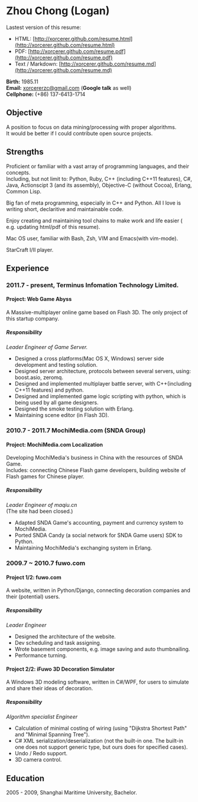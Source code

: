 Zhou Chong (Logan)
===================
Lastest version of this resume:

+ HTML: [http://xorcerer.github.com/resume.html](http://xorcerer.github.com/resume.html)
+ PDF: [http://xorcerer.github.com/resume.pdf](http://xorcerer.github.com/resume.pdf)
+ Text / Markdown: [http://xorcerer.github.com/resume.md](http://xorcerer.github.com/resume.md)

**Birth:** 1985.11   
**Email:** xorcererzc@gmail.com (**Google talk** as well)   
**Cellphone:** (+86) 137-6413-1714   



Objective
-----------------------
A position to focus on data mining/processing with proper
algorithms.   
It would be better if I could contribute open source projects.



Strengths
----------------------
Proficient or familiar with a vast array of programming languages, and
their concepts.    
Including, but not limit to: Python, Ruby, C++ (including C++11 features), C#, Java, Actionscipt 3 (and its assembly), Objective-C (without Cocoa), Erlang, Common Lisp.

Big fan of meta programming, especially in C++ and Python. All I love is writing short, declaritive and maintainable code.

Enjoy creating and maintaining tool chains to make work and life
easier ( e.g. updating html/pdf of this resume).

Mac OS user, familiar with Bash, Zsh, VIM and Emacs(with vim-mode).

StarCraft I/II player.



Experience
---------------------
### 2011.7 - present, Terminus Infomation Technology Limited. ###

#### Project: Web Game Abyss ####

A Massive-multiplayer online
game based on Flash 3D. The only project of this startup company.

##### Responsibility #####

*Leader Engineer of Game Server.*

* Designed a cross platforms(Mac OS X, Windows) server side development
 and testing solution.
* Designed server architecture, protocols between several servers,
using: boost.asio, zeromq.
* Designed and implemented multiplayer battle server, with C++(including
C++11 features) and python.
* Designed and implemented game logic scripting with python, which is being
used by all game designers.
* Designed the smoke testing solution with Erlang.
* Maintaining scene editor (in Flash 3D).


### 2010.7 - 2011.7 MochiMedia.com (SNDA Group) ###

#### Project: MochiMedia.com Localization ###

Developing MochiMedia's business in China with the resources of SNDA
Game.    
Includes: connecting Chinese Flash game developers,  building website
of Flash games for
Chinese player.

##### Responsibility #####

*Leader Engineer of maqiu.cn*   
(The site had been closed.)

* Adapted SNDA Game's accounting, payment and currency system to MochiMedia.
* Ported SNDA Candy (a social network for SNDA Game users) SDK to Python.
* Maintaining MochiMedia's exchanging system in Erlang.


### 2009.7 ~ 2010.7 fuwo.com ###

#### Project 1/2:  fuwo.com ####

A website, written in Python/Django, connecting decoration companies and their (potential)
users.

##### Responsibility #####

*Leader Engineer*

* Designed the architecture of the website.
* Dev scheduling and task assigning.
* Wrote basement components, e.g. image saving and auto thumbnailing.
* Performance turning.


#### Project 2/2: iFuwo 3D Decoration Simulator ####

A Windows 3D modeling software, written in C#/WPF, for users to
simulate and share their ideas of decoration.

##### Responsibility #####

*Algorithm specialist Engineer*

* Calculation of minimal costing of wiring (using "Dijkstra Shortest
  Path" and "Minimal Spanning Tree").
* C# XML serialization/deserialization (not the built-in one. The
built-in one does not support generic type, but ours does for
specified cases).
* Undo / Redo support.
* 3D camera control.



Education
----------------
2005 - 2009, Shanghai Maritime University, Bachelor.
